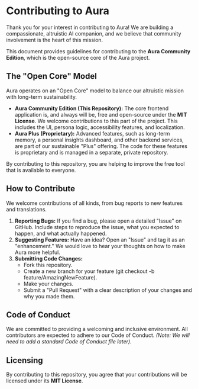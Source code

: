# **Contributing to Aura**

Thank you for your interest in contributing to Aura\! We are building a compassionate, altruistic AI companion, and we believe that community involvement is the heart of this mission.

This document provides guidelines for contributing to the **Aura Community Edition**, which is the open-source core of the Aura project.

## **The "Open Core" Model**

Aura operates on an "Open Core" model to balance our altruistic mission with long-term sustainability.

* **Aura Community Edition (This Repository):** The core frontend application is, and always will be, free and open-source under the **MIT License**. We welcome contributions to this part of the project. This includes the UI, persona logic, accessibility features, and localization.  
* **Aura Plus (Proprietary):** Advanced features, such as long-term memory, a personal insights dashboard, and other backend services, are part of our sustainable "Plus" offering. The code for these features is proprietary and is managed in a separate, private repository.

By contributing to this repository, you are helping to improve the free tool that is available to everyone.

## **How to Contribute**

We welcome contributions of all kinds, from bug reports to new features and translations.

1. **Reporting Bugs:** If you find a bug, please open a detailed "Issue" on GitHub. Include steps to reproduce the issue, what you expected to happen, and what actually happened.  
2. **Suggesting Features:** Have an idea? Open an "Issue" and tag it as an "enhancement." We would love to hear your thoughts on how to make Aura more helpful.  
3. **Submitting Code Changes:**  
   * Fork this repository.  
   * Create a new branch for your feature (git checkout \-b feature/AmazingNewFeature).  
   * Make your changes.  
   * Submit a "Pull Request" with a clear description of your changes and why you made them.

## **Code of Conduct**

We are committed to providing a welcoming and inclusive environment. All contributors are expected to adhere to our Code of Conduct. *(Note: We will need to add a standard Code of Conduct file later).*

## **Licensing**

By contributing to this repository, you agree that your contributions will be licensed under its **MIT License**.